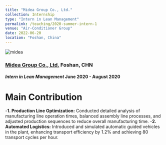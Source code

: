 ```yaml
---
title: "Midea Group Co., Ltd."
collection: Internship
type: "Intern in Lean Management"
permalink: /teaching/2020-summer-intern-1
venue: "Air-Conditioner Group"
date: 2022-06-20
location: "Foshan, China"
---
```


![midea](https://travidp.github.io/midea.png)

### [Midea Group Co., Ltd.](https://www.midea-group.com/)  Foshan, CHN
#### _Intern in Lean Management_  June 2020 - August 2020

Main Contribution
======
-**1. Production Line Optimization:** Conducted detailed analysis of manufacturing line operation times, balanced assembly line processes, and adjusted production sequences to reduce overall manufacturing time.
-**2. Automated Logistics:** Introduced and simulated automatic guided vehicles in the plant, enhancing transport efficiency by 1.2% and achieving 80 transport cycles per hour.
